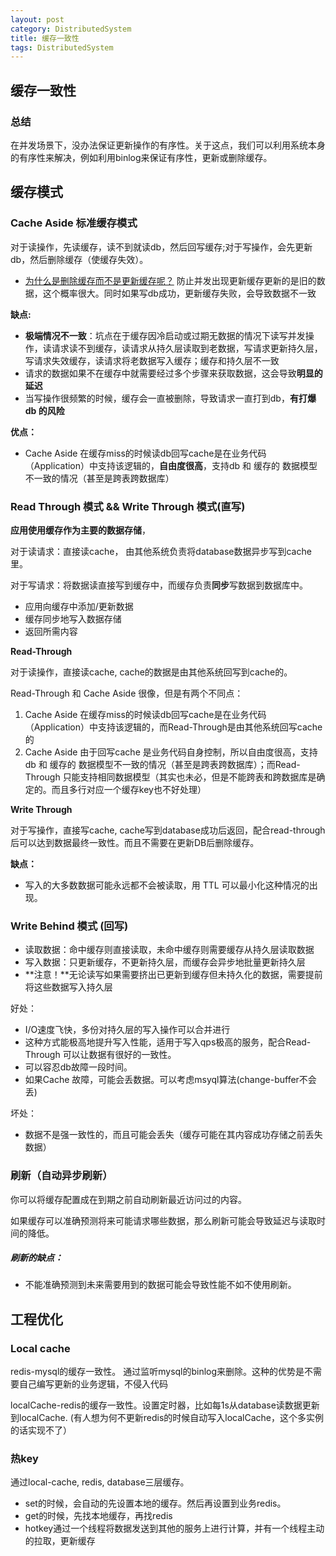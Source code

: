 ```yaml
---
layout: post
category: DistributedSystem
title: 缓存一致性
tags: DistributedSystem
---
```


## 缓存一致性

### 总结

在并发场景下，没办法保证更新操作的有序性。关于这点，我们可以利用系统本身的有序性来解决，例如利用binlog来保证有序性，更新或删除缓存。

## 缓存模式

### Cache Aside 标准缓存模式

对于读操作，先读缓存，读不到就读db，然后回写缓存;对于写操作，会先更新db，然后删除缓存（使缓存失效）。

- [为什么是删除缓存而不是更新缓存呢？](https://www.quora.com/Why-does-Facebook-use-delete-to-remove-the-key-value-pair-in-Memcached-instead-of-updating-the-Memcached-during-write-request-to-the-backend) 防止并发出现更新缓存更新的是旧的数据，这个概率很大。同时如果写db成功，更新缓存失败，会导致数据不一致

**缺点:** 

- **极端情况不一致**：坑点在于缓存因冷启动或过期无数据的情况下读写并发操作，读请求读不到缓存，读请求从持久层读取到老数据，写请求更新持久层，写请求失效缓存，读请求将老数据写入缓存；缓存和持久层不一致
- 请求的数据如果不在缓存中就需要经过多个步骤来获取数据，这会导致**明显的延迟**
- 当写操作很频繁的时候，缓存会一直被删除，导致请求一直打到db，**有打爆db 的风险**

**优点：**

- Cache Aside 在缓存miss的时候读db回写cache是在业务代码（Application）中支持该逻辑的，**自由度很高**，支持db 和 缓存的 数据模型不一致的情况（甚至是跨表跨数据库）

### Read Through 模式 && Write Through 模式(直写)

**应用使用缓存作为主要的数据存储**，

对于读请求：直接读cache， 由其他系统负责将database数据异步写到cache里。

对于写请求：将数据读直接写到缓存中，而缓存负责**同步**写数据到数据库中。

- 应用向缓存中添加/更新数据
- 缓存同步地写入数据存储
- 返回所需内容

**Read-Through**

对于读操作，直接读cache, cache的数据是由其他系统回写到cache的。

Read-Through 和 Cache Aside 很像，但是有两个不同点：

1. Cache Aside 在缓存miss的时候读db回写cache是在业务代码（Application）中支持该逻辑的，而Read-Through是由其他系统回写cache的
2. Cache Aside 由于回写cache 是业务代码自身控制，所以自由度很高，支持db 和 缓存的 数据模型不一致的情况（甚至是跨表跨数据库）；而Read-Through 只能支持相同数据模型（其实也未必，但是不能跨表和跨数据库是确定的。而且多行对应一个缓存key也不好处理）

**Write Through**

对于写操作，直接写cache,  cache写到database成功后返回，配合read-through后可以达到数据最终一致性。而且不需要在更新DB后删除缓存。

**缺点：**

- 写入的大多数数据可能永远都不会被读取，用 TTL 可以最小化这种情况的出现。

### Write Behind 模式 (回写)

- 读取数据：命中缓存则直接读取，未命中缓存则需要缓存从持久层读取数据
- 写入数据：只更新缓存，不更新持久层，而缓存会异步地批量更新持久层
- **注意！**无论读写如果需要挤出已更新到缓存但未持久化的数据，需要提前将这些数据写入持久层



好处：

- I/O速度飞快，多份对持久层的写入操作可以合并进行
- 这种方式能极高地提升写入性能，适用于写入qps极高的服务，配合Read-Through 可以让数据有很好的一致性。
- 可以容忍db故障一段时间。
- 如果Cache 故障，可能会丢数据。可以考虑msyql算法(change-buffer不会丢)

坏处：

- 数据不是强一致性的，而且可能会丢失（缓存可能在其内容成功存储之前丢失数据）

### 刷新（自动异步刷新）

你可以将缓存配置成在到期之前自动刷新最近访问过的内容。

如果缓存可以准确预测将来可能请求哪些数据，那么刷新可能会导致延迟与读取时间的降低。

##### 刷新的缺点：

- 不能准确预测到未来需要用到的数据可能会导致性能不如不使用刷新。

## 工程优化

### Local cache

redis-mysql的缓存一致性。 通过监听mysql的binlog来删除。这种的优势是不需要自己编写更新的业务逻辑，不侵入代码

localCache-redis的缓存一致性。设置定时器，比如每1s从database读数据更新到localCache. (有人想为何不更新redis的时候自动写入localCache，这个多实例的话实现不了）

### 热key

通过local-cache, redis, database三层缓存。

- set的时候，会自动的先设置本地的缓存。然后再设置到业务redis。 
- get的时候，先找本地缓存，再找redis
- hotkey通过一个线程将数据发送到其他的服务上进行计算，并有一个线程主动的拉取，更新缓存

